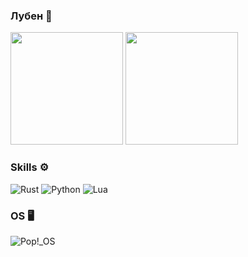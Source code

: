 ### Лубен 🚀 

<div>
  <img height="180em" src="https://awesome-github-stats.azurewebsites.net/user-stats/67x18?cardType=level&theme=dark&preferLogin=false"/>
  <img height="180em" src="https://github-readme-stats.vercel.app/api/top-langs/?username=67x18&layout=donut&theme=dark"/>
</div>

### Skills ⚙️
  ![Rust](https://img.shields.io/badge/rust-%23000000.svg?style=for-the-badge&logo=rust&logoColor=white)
  ![Python](https://img.shields.io/badge/python-3670A0?style=for-the-badge&logo=python&logoColor=ffdd54)
  ![Lua](https://img.shields.io/badge/lua-%232C2D72.svg?style=for-the-badge&logo=lua&logoColor=white)
### OS 🖥️
  ![Pop!\_OS](https://img.shields.io/badge/Pop!_OS-48B9C7?style=for-the-badge&logo=Pop!_OS&logoColor=white)
